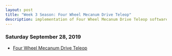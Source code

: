```yaml
---
layout: post
title: "Week 3 Season: Four Wheel Mecanum Drive Teleop"
description: implementation of Four Wheel Mecanum Drive Teleop software
---
```



### Saturday September 28, 2019
* [Four Wheel Mecanum Drive Teleop](https://github.com/java-rnrr/software/wiki/Four-Wheel-Mecanum-Teleop)
